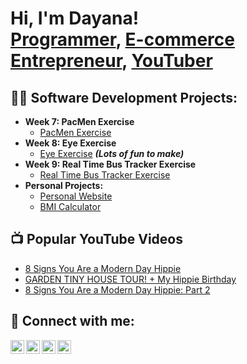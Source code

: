 <h1>Hi, I'm Dayana! <br/><a href="https://github.com/FlowerPowr">Programmer</a>, <a href="https://www.etsy.com/shop/FlowerPowr?ref=seller-platform-mcnav">E-commerce Entrepreneur</a>, <a href="https://www.youtube.com/@YourNaturesBest/videos">YouTuber</a></h1>

<h2>👨‍💻 Software Development Projects:</h2>

- <b>Week 7: PacMen Exercise</b>
  - [PacMen Exercise](https://github.com/FlowerPowr/Pacman-Exercise-)
- <b>Week 8: Eye Exercise</b>
  - [Eye Exercise](https://github.com/FlowerPowr/Eye-Exercise-) <b><i>(Lots of fun to make)</b></i>
- <b>Week 9: Real Time Bus Tracker Exercise</b>
  - [Real Time Bus Tracker Exercise](https://github.com/FlowerPowr/Real-Time-Bus-Tracker)
- <b>Personal Projects:</b>
  - [Personal Website](https://flowerpowr.github.io)
  - [BMI Calculator](https://github.com/joshmadakor1/DecrypterPOC)


<h2>📺 Popular YouTube Videos</h2>

- [8 Signs You Are a Modern Day Hippie](https://youtu.be/Q338fPF0uIg)
- [GARDEN TINY HOUSE TOUR! + My Hippie Birthday](https://youtu.be/gieYXRnsChY)
- [8 Signs You Are a Modern Day Hippie: Part 2](https://youtu.be/oftHO_CnEVc)

<h2> 🤳 Connect with me:</h2>

[<img align="left" alt="NaturesBest | YouTube" width="22px" src="https://cdn.jsdelivr.net/npm/simple-icons@v3/icons/youtube.svg" />][youtube]
[<img align="left" alt="FlowerPowr | Etsy" width="22px" src="https://cdn.jsdelivr.net/npm/simple-icons@v3/icons/twitter.svg" />][etsy]
[<img align="left" alt="Ruth Hernandez| LinkedIn" width="22px" src="https://cdn.jsdelivr.net/npm/simple-icons@v3/icons/linkedin.svg" />][linkedin]
[<img align="left" alt="NaturesBest | Instagram" width="22px" src="https://cdn.jsdelivr.net/npm/simple-icons@v3/icons/instagram.svg" />][instagram]

[etsy]: https://www.etsy.com/shop/FlowerPowr?ref=seller-platform-mcnav
[youtube]: https://www.youtube.com/@YourNaturesBest/videos
[instagram]: https://www.instagram.com/naturesbe5t/
[linkedin]: https://www.linkedin.com/in/ruth-hernandez-034803243/

<!--
**joshmadakor1/joshmadakor1** is a ✨ _special_ ✨ repository because its `README.md` (this file) appears on your GitHub profile.

Here are some ideas to get you started:

- 🔭 I’m currently working on ...
- 🌱 I’m currently learning ...
- 👯 I’m looking to collaborate on ...
- 🤔 I’m looking for help with ...
- 💬 Ask me about ...
- 📫 How to reach me: ...
- 😄 Pronouns: ...
- ⚡ Fun fact: ...
-->
